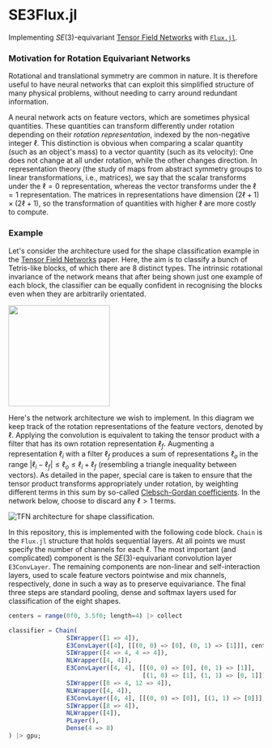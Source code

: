 # SE3Flux.jl

Implementing $SE(3)$-equivariant [Tensor Field Networks](https://arxiv.org/abs/1802.08219) with [`Flux.jl`](https://github.com/FluxML/Flux.jl).

### Motivation for Rotation Equivariant Networks

Rotational and translational symmetry are common in nature.
It is therefore useful to have neural networks that can exploit this simplified structure of many physical problems, without needing to carry around redundant information.

A neural network acts on feature vectors, which are sometimes physical quantities.
These quantities can transform differently under rotation depending on their _rotation representation_, indexed by the non-negative integer $\ell$.
This distinction is obvious when comparing a scalar quantity (such as an object's mass) to a vector quantity (such as its velocity):
One does not change at all under rotation, while the other changes direction.
In representation theory (the study of maps from abstract symmetry groups to linear transformations, i.e., matrices), we say that the scalar transforms under the $\ell = 0$ representation, whereas the vector transforms under the $\ell = 1$ representation.
The matrices in representations have dimension $(2\ell + 1) \times (2\ell + 1)$, so the transformation of quantities with higher $\ell$ are more costly to compute.


### Example

Let's consider the architecture used for the shape classification example in the [Tensor Field Networks](https://github.com/tensorfieldnetworks/tensorfieldnetworks) paper.
Here, the aim is to classify a bunch of Tetris-like blocks, of which there are 8 distinct types.
The intrinsic rotational invariance of the network means that after being shown just one example of each block, the classifier can be equally confident in recognising the blocks even when they are arbitrarily orientated.

<img src="https://user-images.githubusercontent.com/19764906/213000338-b66906d0-5adf-414d-b2b9-b1ff17ae0d02.svg" width="200">

Here's the network architecture we wish to implement.
In this diagram we keep track of the rotation representations of the feature vectors, denoted by $\ell$.
Applying the convolution is equivalent to taking the tensor product with a filter that has its own rotation representation $\ell_f$.
Augmenting a representation $\ell_i$ with a filter $\ell_f$ produces a sum of representations $\ell_o$ in the range $| \ell_i - \ell_f | \leq \ell_o \leq \ell_i + \ell_f$ (resembling a triangle inequality between vectors).
As detailed in the paper, special care is taken to ensure that the tensor product transforms appropriately under rotation, by weighting different terms in this sum by so-called [Clebsch-Gordan coefficients](https://en.wikipedia.org/wiki/Clebsch%E2%80%93Gordan_coefficients).
In the network below, choose to discard any $\ell > 1$ terms.

![TFN architecture for shape classification.](https://user-images.githubusercontent.com/19764906/212673994-37282db1-4695-434d-ba52-a4ed7d3cd15c.svg)

In this repository, this is implemented with the following code block.
`Chain` is the `Flux.jl` structure that holds sequential layers.
At all points we must specify the number of channels for each $\ell$.
The most important (and complicated) component is the $SE(3)$-equivariant convolution layer `E3ConvLayer`.
The remaining components are non-linear and self-interaction layers, used to scale feature vectors pointwise and mix channels, respectively, done in such a way as to preserve equivariance.
The final three steps are standard pooling, dense and softmax layers used for classification of the eight shapes.

```julia
centers = range(0f0, 3.5f0; length=4) |> collect

classifier = Chain(
                SIWrapper([1 => 4]),
                E3ConvLayer([4], [[(0, 0) => [0], (0, 1) => [1]]], centers),
                SIWrapper([4 => 4, 4 => 4]),
                NLWrapper([4, 4]),
                E3ConvLayer([4, 4], [[(0, 0) => [0], (0, 1) => [1]],
                                     [(1, 0) => [1], (1, 1) => [0, 1]]], centers),
                SIWrapper([8 => 4, 12 => 4]),
                NLWrapper([4, 4]),
                E3ConvLayer([4, 4], [[(0, 0) => [0]], [(1, 1) => [0]]], centers),
                SIWrapper([8 => 4]),
                NLWrapper([4]),
                PLayer(),
                Dense(4 => 8)
) |> gpu;
```
